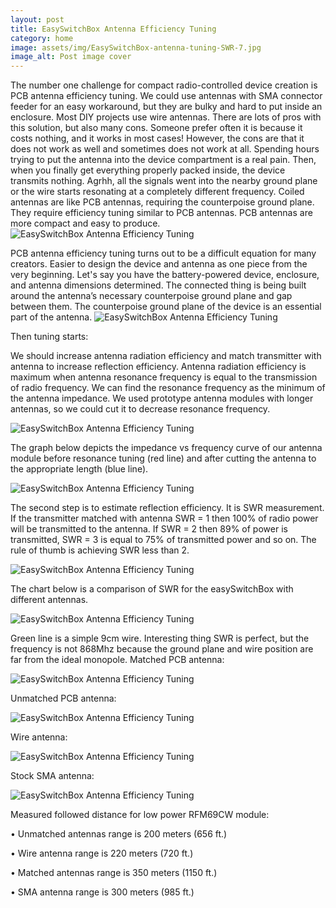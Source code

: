```yaml
---
layout: post
title: EasySwitchBox Antenna Efficiency Tuning
category: home
image: assets/img/EasySwitchBox-antenna-tuning-SWR-7.jpg
image_alt: Post image cover
---
```


The number one challenge for compact radio-controlled device creation is PCB antenna efficiency tuning. We could use antennas with SMA connector feeder for an easy workaround, but they are bulky and hard to put inside an enclosure. Most DIY projects use wire antennas. There are lots of pros with this solution, but also many cons. Someone prefer often it is because it costs nothing, and it works in most cases! However, the cons are that it does not work as well and sometimes does not work at all. Spending hours trying to put the antenna into the device compartment is a real pain. Then, when you finally get everything properly packed inside, the device transmits nothing. Agrhh, all the signals went into the nearby ground plane or the wire starts resonating at a completely different frequency.
Coiled antennas are like PCB antennas, requiring the counterpoise ground plane. They require efficiency tuning similar to PCB antennas. PCB antennas are more compact and easy to produce.
![EasySwitchBox Antenna Efficiency Tuning](assets/img/EasySwitchBox-antenna-tuning-1.jpg)

PCB antenna efficiency tuning turns out to be a difficult equation for many creators. Easier to design the device and antenna as one piece from the very beginning. Let's say you have the battery-powered device, enclosure, and antenna dimensions determined. The connected thing is being built around the antenna’s necessary counterpoise ground plane and gap between them. The counterpoise ground plane of the device is an essential part of the antenna.
![EasySwitchBox Antenna Efficiency Tuning](assets/img/EasySwitchBox-antenna-tuning-2.jpg)

Then tuning starts:

We should increase antenna radiation efficiency and match transmitter with antenna to increase reflection efficiency. Antenna radiation efficiency is maximum when antenna resonance frequency is equal to the transmission of radio frequency. We can find the resonance frequency as the minimum of the antenna impedance. We used prototype antenna modules with longer antennas, so we could cut it to decrease resonance frequency.

![EasySwitchBox Antenna Efficiency Tuning](assets/img/EasySwitchBox-antenna-tuning-3.jpg)

The graph below depicts the impedance vs frequency curve of our antenna module before resonance tuning (red line) and after cutting the antenna to the appropriate length (blue line).

![EasySwitchBox Antenna Efficiency Tuning](assets/img/EasySwitchBox-antenna-tuning-4.jpg)

The second step is to estimate reflection efficiency. It is SWR measurement. If the transmitter matched with antenna SWR = 1 then  100% of radio power will be transmitted to the antenna. If SWR = 2 then 89% of power is transmitted, SWR = 3 is equal to 75% of transmitted power and so on. The rule of thumb is achieving SWR less than 2.

![EasySwitchBox Antenna Efficiency Tuning](assets/img/EasySwitchBox-antenna-tuning-5.jpg)

The chart below is a comparison of SWR for the easySwitchBox with different antennas.

![EasySwitchBox Antenna Efficiency Tuning](assets/img/EasySwitchBox-antenna-tuning-6.jpg)

Green line is a simple 9cm wire. Interesting thing SWR is perfect, but the frequency is not 868Mhz because the ground plane and wire position are far from the ideal monopole.
Matched PCB antenna:

![EasySwitchBox Antenna Efficiency Tuning](assets/img/EasySwitchBox-antenna-tuning-SWR-7.jpg)

Unmatched PCB antenna:

![EasySwitchBox Antenna Efficiency Tuning](assets/img/EasySwitchBox-antenna-tuning-SWR-8.jpg)

Wire antenna:

![EasySwitchBox Antenna Efficiency Tuning](assets/img/EasySwitchBox-antenna-tuning-SWR-9.jpg)

Stock SMA antenna:

![EasySwitchBox Antenna Efficiency Tuning](assets/img/EasySwitchBox-antenna-tuning-SWR-10.jpg)

Measured followed distance for low power RFM69CW module:

•	Unmatched antennas range is 200 meters (656 ft.)

•	Wire antenna range is 220 meters (720 ft.)

•	Matched antennas range is 350 meters (1150 ft.)

•	SMA antenna range is 300 meters (985 ft.)

